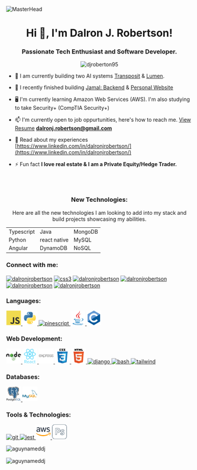 ![MasterHead](https://developers.giphy.com/branch/master/static/api-512d36c09662682717108a38bbb5c57d.gif)

<h1 align="center">Hi 👋, I'm Dalron J. Robertson!</h1>
<h3 align="center">Passionate Tech Enthusiast and Software Developer.</h3>

<p align="center"> <img src="https://komarev.com/ghpvc/?username=djroberton95&label=Profile%20views&color=0e75b6&style=flat" alt="djroberton95" /> </p>

- 🚧 I am currently building two AI systems [Transposit](https://github.com/AGuyNamedDJ/Transposit) & [Lumen](https://github.com/AGuyNamedDJ/Lumen).

- 🔭 I recently finished building [Jamal: Backend](https://github.com/AGuyNamedDJ/Jamal-Backend) & [Personal Website](https://github.com/AGuyNamedDJ/Personal-Website)

- 🖥️ I'm currently learning Amazon Web Services (AWS).  I'm also studying to take Security+ (CompTIA Security+)

- 📫 I'm currently open to job oppurtunities, here's how to reach me.  [View Resume](https://www.dropbox.com/scl/fi/a3c2aub6hov0ud8boegzt/DJR-Resume-10.pdf?rlkey=8l10ywdg2wn0hbf82rsn1vxkc&st=x1x98lcu&dl=0) **dalronj.robertson@gmail.com**

- 📄 Read about my experiences [https://www.linkedin.com/in/dalronjrobertson/](https://www.linkedin.com/in/dalronjrobertson/)

- ⚡ Fun fact **I love real estate & I am a Private Equity/Hedge Trader.**

  <br></br>
<h3 align="center">New Technologies:</h3>
<p align="center">Here are all the new technologies I am looking to add into my stack and build projects showcasing my abilities.</p>

<div align="center">

<table>
  <tr>
    <td>Typescript</td>
    <td>Java</td>
    <td>MongoDB</td>
  </tr>
  <tr>
    <td>Python</td>
    <td>react native</td>
    <td>MySQL</td>
  </tr>
    <tr>
    <td>Angular</td>
    <td>DynamoDB</td>
    <td>NoSQL</td>
  </tr>
</table>

</div>


<h3 align="left">Connect with me:</h3>
<p align="left"><a href="https://linkedin.com/in/dalronjrobertson" target="blank"><img align="center" src="https://raw.githubusercontent.com/rahuldkjain/github-profile-readme-generator/master/src/images/icons/Social/linked-in-alt.svg" alt="dalronjrobertson" height="30" width="40" /></a> <a href="https://www.codewars.com/users/DJRobertson95" target="_blank" rel="noreferrer"> <img align="center" src="https://media2.giphy.com/media/PST7uhCwPGhZstgMsn/giphy.gif?cid=790b76114dd439c9ec52a6c1ec271f66b54e0f6f078c624e&rid=giphy.gif&ct=s" alt="css3" width="40" height="40"/></a> <a href ="https://www.instagram.com/aguynameddj/" target="blank"><img align="center"src="https://assets.stickpng.com/thumbs/580b57fcd9996e24bc43c521.png" alt="dalronjrobertson" height="40" width="40"></a> <a href ="https://www.threads.net/@aguynameddj" target="blank"><img align="center"src="https://seeklogo.com/images/T/threads-by-instagram-logo-20008C5295-seeklogo.com.png?v=638252100920000000" alt="dalronjrobertson" height="30" width="30"></a> <a href ="https://twitter.com/AGuyNamedDJ_" target="blank"><img align="center"src="https://seeklogo.com/images/T/twitter-x-logo-8FD8E6C4FD-seeklogo.com.png?v=638258862930000000" alt="dalronjrobertson" height="40" width="40"></a> <a href ="https://youtube.com/@AGNDJ" target="blank"><img align="center"src="https://www.freepnglogos.com/uploads/youtube-logo-hd-8.png" alt="dalronjrobertson" height="70" width="80"></a>
</p>

<h3 align="left">Languages:</h3>
<p align="left">
<a href="https://developer.mozilla.org/en-US/docs/Web/JavaScript" target="_blank" rel="noreferrer"> <img src="https://raw.githubusercontent.com/devicons/devicon/master/icons/javascript/javascript-original.svg" alt="javascript" width="40" height="40"/> 
<a href="https://www.python.org" target="_blank" rel="noreferrer"> <img src="https://raw.githubusercontent.com/devicons/devicon/master/icons/python/python-original.svg" alt="python" width="40" height="40"/> </a>
<a href="https://www.tradingview.com/pine-script-docs/en/v5/Introduction.html" target="_blank" rel="noreferrer"> <img src="https://www.tradingview.com/pine-script-docs/en/v5/_images/Pine_Script_logo_text.png" alt="pinescript" width="40" height="40"/> </a>
<a href="https://www.java.com" target="_blank" rel="noreferrer"> <img src="https://raw.githubusercontent.com/devicons/devicon/master/icons/java/java-original.svg" alt="java" width="40" height="40"/> </a>
<a href="https://www.cprogramming.com/" target="_blank" rel="noreferrer"> <img src="https://raw.githubusercontent.com/devicons/devicon/master/icons/c/c-original.svg" alt="c" width="40" height="40"/> </a>
</p>

<h3 align="left">Web Development:</h3>
<p align="left">
<a href="https://nodejs.org" target="_blank" rel="noreferrer"> <img src="https://raw.githubusercontent.com/devicons/devicon/master/icons/nodejs/nodejs-original-wordmark.svg" alt="nodejs" width="40" height="40"/>
</a>
<a href="https://reactjs.org/" target="_blank" rel="noreferrer"> <img src="https://raw.githubusercontent.com/devicons/devicon/master/icons/react/react-original-wordmark.svg" alt="react" width="40" height="40"/>
</a>
<a href="https://expressjs.com" target="_blank" rel="noreferrer"> <img src="https://raw.githubusercontent.com/devicons/devicon/master/icons/express/express-original-wordmark.svg" alt="express" width="40" height="40"/> </a>
<a href="https://www.w3schools.com/css/" target="_blank" rel="noreferrer"> <img src="https://raw.githubusercontent.com/devicons/devicon/master/icons/css3/css3-original-wordmark.svg" alt="css3" width="40" height="40"/> </a>
<a href="https://www.w3.org/html/" target="_blank" rel="noreferrer"> <img src="https://raw.githubusercontent.com/devicons/devicon/master/icons/html5/html5-original-wordmark.svg" alt="html5" width="40" height="40"/>
</a>
<a href="https://www.djangoproject.com/" target="_blank" rel="noreferrer"> <img src="https://cdn.worldvectorlogo.com/logos/django.svg" alt="django" width="40" height="40"/> </a>
<a href="https://www.gnu.org/software/bash/" target="_blank" rel="noreferrer"> <img src="https://www.vectorlogo.zone/logos/gnu_bash/gnu_bash-icon.svg" alt="bash" width="40" height="40"/> </a>
<a href="https://tailwindcss.com/" target="_blank" rel="noreferrer"> <img src="https://www.vectorlogo.zone/logos/tailwindcss/tailwindcss-icon.svg" alt="tailwind" width="40" height="40"/></a>
</p>

<h3 align="left">Databases:</h3>
<p align="left"> 
<a href="https://www.postgresql.org" target="_blank" rel="noreferrer"> <img src="https://raw.githubusercontent.com/devicons/devicon/master/icons/postgresql/postgresql-original-wordmark.svg" alt="postgresql" width="40" height="40"/> </a> <a href="https://www.mysql.com/" target="_blank" rel="noreferrer"> <img src="https://raw.githubusercontent.com/devicons/devicon/master/icons/mysql/mysql-original-wordmark.svg" alt="mysql" width="40" height="40"/> </a>
</p>

<h3 align="left">Tools & Technologies:</h3>
<p align="left">
<a href="https://git-scm.com/" target="_blank" rel="noreferrer"> <img src="https://www.vectorlogo.zone/logos/git-scm/git-scm-icon.svg" alt="git" width="40" height="40"/> </a>
<a href="https://jestjs.io" target="_blank" rel="noreferrer"> <img src="https://www.vectorlogo.zone/logos/jestjsio/jestjsio-icon.svg" alt="jest" width="40" height="40"/> </a>
<a href="https://aws.amazon.com" target="_blank" rel="noreferrer"> <img src="https://raw.githubusercontent.com/devicons/devicon/master/icons/amazonwebservices/amazonwebservices-original-wordmark.svg" alt="aws" width="40" height="40"/> </a>
<a href="https://www.photoshop.com/en" target="_blank" rel="noreferrer"> <img src="https://raw.githubusercontent.com/devicons/devicon/master/icons/photoshop/photoshop-line.svg" alt="photoshop" width="40" height="40"/> </a>
</p>

<a>
<p>&nbsp;<img align="left" src="https://github-readme-stats.vercel.app/api?username=aguynameddj&show_icons=true&locale=en" alt="aguynameddj" /></p>
<p><img align="center" src="https://github-readme-stats.vercel.app/api/top-langs?username=aguynameddj&show_icons=true&locale=en&layout=compact" alt="aguynameddj" /></p>
</a>
